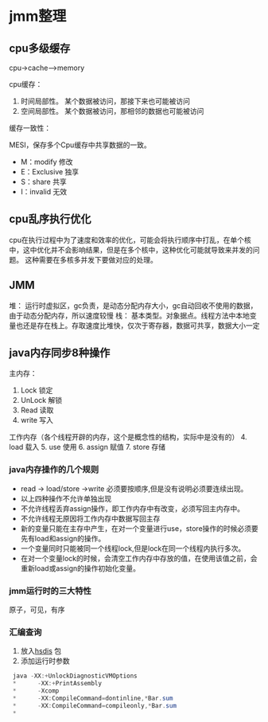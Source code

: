 # jmm整理

## cpu多级缓存

cpu->cache—>memory

cpu缓存：

1. 时间局部性。 某个数据被访问，那接下来也可能被访问
2. 空间局部性。 某个数据被访问，那相邻的数据也可能被访问

缓存一致性：

MESI，保存多个Cpu缓存中共享数据的一致。

* M：modify 修改
* E：Exclusive 独享
* S：share 共享
* I：invalid 无效

## cpu乱序执行优化

cpu在执行过程中为了速度和效率的优化，可能会将执行顺序中打乱，在单个核中，这中优化并不会影响结果，但是在多个核中，这种优化可能就导致来并发的问题。
这种需要在多核多并发下要做对应的处理。

## JMM

堆： 运行时虚拟区，gc负责，是动态分配内存大小，gc自动回收不使用的数据，由于动态分配内存，所以速度较慢
栈： 基本类型。对象据点。线程方法中本地变量也还是存在栈上。存取速度比堆快，仅次于寄存器，数据可共享，数据大小一定

## java内存同步8种操作

主内存：

1. Lock 锁定
2. UnLock 解锁
3. Read 读取
8. write 写入

工作内存（各个线程开辟的内存，这个是概念性的结构，实际中是没有的）
4. load 载入
5. use 使用
6. assign 赋值
7. store 存储

### java内存操作的几个规则

* read -> load/store ->write 必须要按顺序,但是没有说明必须要连续出现。
* 以上四种操作不允许单独出现
* 不允许线程丢弃assign操作，即工作内存中有改变，必须写回主内存中。
* 不允许线程无原因将工作内存中数据写回主存
* 新的变量只能在主存中产生，在对一个变量进行use，store操作的时候必须要先有load和assign的操作。
* 一个变量同时只能被同一个线程lock,但是lock在同一个线程内执行多次。
* 在对一个变量lock的时候，会清空工作内存中存放的值，在使用该值之前，会重新load或assign的操作初始化变量。
 
### jmm运行时的三大特性

原子，可见，有序

### 汇编查询

1. 放入[hsdis](!https://blog.csdn.net/VimGuy/article/details/81879210) 包
2. 添加运行时参数

```java
 java -XX:+UnlockDiagnosticVMOptions
 *      -XX:+PrintAssembly
 *      -Xcomp
 *      -XX:CompileCommand=dontinline,*Bar.sum
 *      -XX:CompileCommand=compileonly,*Bar.sum
 *
```
